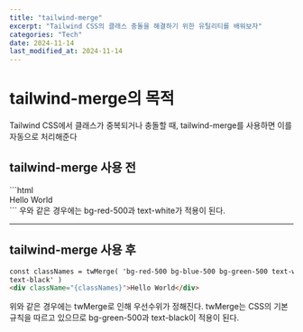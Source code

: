 ```yaml
---
title: "tailwind-merge"
excerpt: "Tailwind CSS의 클래스 충돌을 해결하기 위한 유틸리티를 배워보자"
categories: "Tech"
date: 2024-11-14
last_modified_at: 2024-11-14
---
```


# tailwind-merge의 목적

Tailwind CSS에서 클래스가 중복되거나 충돌할 때, tailwind-merge를 사용하면 이를 자동으로 처리해준다

<h2>tailwind-merge 사용 전</h2>
```html

<div className="bg-red-500 bg-blue-500 text-white text-black">
        Hello World
</div>
```
우와 같은 경우에는 bg-red-500과 text-white가 적용이 된다. 
<hr>
<h2>tailwind-merge 사용 후</h2>

```html
const classNames = twMerge( 'bg-red-500 bg-blue-500 bg-green-500 text-white
text-black' )
<div className="{classNames}">Hello World</div>
```

위와 같은 경우에는 twMerge로 인해 우선수위가 정해진다. twMerge는 CSS의 기본 규칙을 따르고 있으므로 bg-green-500과 text-black이 적용이 된다.
